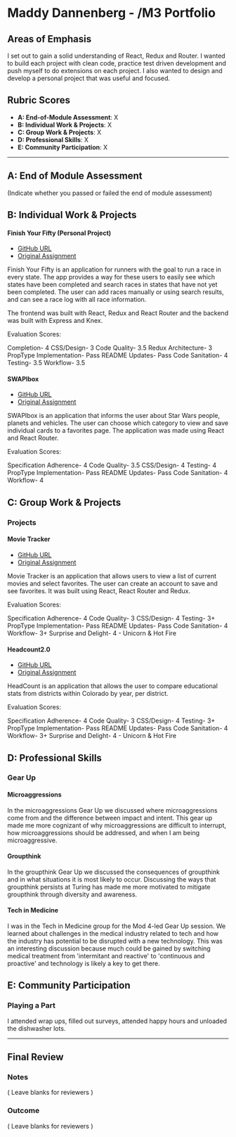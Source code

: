 # Maddy Dannenberg - /M3 Portfolio

## Areas of Emphasis

I set out to gain a solid understanding of React, Redux and Router. I wanted to build each project with clean code, practice test driven development and push myself to do extensions on each project. I also wanted to design and develop a personal project that was useful and focused. 

## Rubric Scores

* **A: End-of-Module Assessment**: X
* **B: Individual Work & Projects**: X
* **C: Group Work & Projects**: X
* **D: Professional Skills**: X
* **E: Community Participation**: X

-----------------------

## A: End of Module Assessment

(Indicate whether you passed or failed the end of module assessment)


## B: Individual Work & Projects

#### Finish Your Fifty (Personal Project)

* [GitHub URL](https://github.com/mmdberg/Finish-Your-Fifty)
* [Original Assignment](http://frontend.turing.io/projects/self-directed-project.html)

Finish Your Fifty is an application for runners with the goal to run a race in every state. The app provides a way for these users to easily see which states have been completed and search races in states that have not yet been completed. The user can add races manually or using search results, and can see a race log with all race information.

The frontend was built with React, Redux and React Router and the backend was built with Express and Knex.

Evaluation Scores: 

Completion- 4
CSS/Design- 3
Code Quality- 3.5
Redux Architecture- 3
PropType Implementation- Pass
README Updates- Pass
Code Sanitation- 4
Testing- 3.5
Workflow- 3.5


#### SWAPIbox 

* [GitHub URL](https://github.com/mmdberg/SWAPIbox)
* [Original Assignment](http://frontend.turing.io/projects/swapi-box.html)

SWAPIbox is an application that informs the user about Star Wars people, planets and vehicles. The user can choose which category to view and save individual cards to a favorites page. The application was made using React and React Router. 

Evaluation Scores:

Specification Adherence- 4
Code Quality- 3.5
CSS/Design- 4
Testing- 4
PropType Implementation- Pass
README Updates- Pass
Code Sanitation- 4
Workflow- 4

## C: Group Work & Projects

### Projects

#### Movie Tracker

* [GitHub URL](https://github.com/mmdberg/Movie-Tracker)
* [Original Assignment](https://github.com/turingschool-examples/movie-tracker)

Movie Tracker is an application that allows users to view a list of current movies and select favorites. The user can create an account to save and see favorites. It was built using React, React Router and Redux.

Evaluation Scores:

Specification Adherence- 4
Code Quality- 3
CSS/Design- 4
Testing- 3+
PropType Implementation- Pass
README Updates- Pass
Code Sanitation- 4
Workflow- 3+
Surprise and Delight- 4 - Unicorn & Hot Fire


#### Headcount2.0 

* [GitHub URL](https://github.com/mmdberg/headcount2.0)
* [Original Assignment](https://github.com/turingschool-examples/headcount2.0)

HeadCount is an application that allows the user to compare educational stats from districts within Colorado by year, per district.

Evaluation Scores:

Specification Adherence- 4
Code Quality- 3
CSS/Design- 4 
Testing- 3+
PropType Implementation- Pass
README Updates- Pass
Code Sanitation- 4
Workflow- 3+
Surprise and Delight- 4 - Unicorn & Hot Fire


## D: Professional Skills

### Gear Up
#### Microaggressions

In the microaggressions Gear Up we discussed where microaggressions come from and the difference between impact and intent. This gear up made me more cognizant of why microaggressions are difficult to interrupt, how microaggressions should be addressed, and when I am being microaggressive.

#### Groupthink

In the groupthink Gear Up we discussed the consequences of groupthink and in what situations it is most likely to occur. Discussing the ways that groupthink persists at Turing has made me more motivated to mitigate groupthink through diversity and awareness.

#### Tech in Medicine

I was in the Tech in Medicine group for the Mod 4-led Gear Up session. We learned about challenges in the medical industry related to tech and how the industry has potential to be disrupted with a new technology. This was an interesting discussion because much could be gained by switching medical treatment from 'intermitant and reactive' to 'continuous and proactive' and technology is likely a key to get there.

## E: Community Participation

### Playing a Part

I attended wrap ups, filled out surveys, attended happy hours and unloaded the dishwasher lots. 

------------------

## Final Review

### Notes

( Leave blanks for reviewers )

### Outcome

( Leave blanks for reviewers )